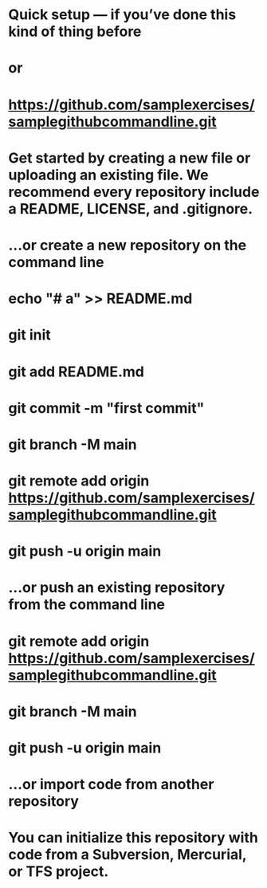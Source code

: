 # Quick setup — if you’ve done this kind of thing before
# or	
# https://github.com/samplexercises/samplegithubcommandline.git
# Get started by creating a new file or uploading an existing file. We recommend every repository include a README, LICENSE, and .gitignore.

# …or create a new repository on the command line
# echo "# a" >> README.md
# git init
# git add README.md
# git commit -m "first commit"
# git branch -M main
# git remote add origin https://github.com/samplexercises/samplegithubcommandline.git
# git push -u origin main
# …or push an existing repository from the command line
# git remote add origin https://github.com/samplexercises/samplegithubcommandline.git
# git branch -M main
# git push -u origin main
# …or import code from another repository
# You can initialize this repository with code from a Subversion, Mercurial, or TFS project.
